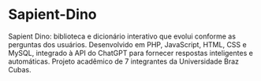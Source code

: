 # Sapient-Dino
Sapient Dino: biblioteca e dicionário interativo que evolui conforme as perguntas dos usuários. Desenvolvido em PHP, JavaScript, HTML, CSS e MySQL, integrado à API do ChatGPT para fornecer respostas inteligentes e automáticas. Projeto acadêmico de 7 integrantes da Universidade Braz Cubas.

